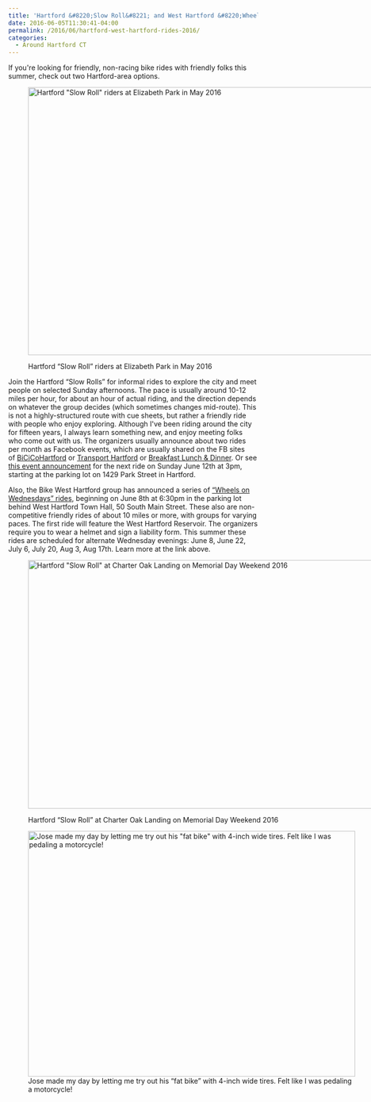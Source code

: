 ```yaml
---
title: 'Hartford &#8220;Slow Roll&#8221; and West Hartford &#8220;Wheels&#8221; Rides'
date: 2016-06-05T11:30:41-04:00
permalink: /2016/06/hartford-west-hartford-rides-2016/
categories:
  - Around Hartford CT
---
```

If you're looking for friendly, non-racing bike rides with friendly folks this summer, check out two Hartford-area options.<figure id="attachment_449" aria-describedby="caption-attachment-449" style="width: 960px" class="wp-caption aligncenter">

[<img class="size-full wp-image-449" src="http://jackbikes.org/wp-content/uploads/2016/06/2016-05-15-slow-roll-ElizabethPark.jpg" alt="Hartford &quot;Slow Roll&quot; riders at Elizabeth Park in May 2016" width="960" height="540" srcset="https://jackbikes.org/wp-content/uploads/2016/06/2016-05-15-slow-roll-ElizabethPark.jpg 960w, https://jackbikes.org/wp-content/uploads/2016/06/2016-05-15-slow-roll-ElizabethPark-300x169.jpg 300w, https://jackbikes.org/wp-content/uploads/2016/06/2016-05-15-slow-roll-ElizabethPark-768x432.jpg 768w" sizes="(max-width: 960px) 100vw, 960px" />](http://jackbikes.org/wp-content/uploads/2016/06/2016-05-15-slow-roll-ElizabethPark.jpg)<figcaption id="caption-attachment-449" class="wp-caption-text">Hartford &#8220;Slow Roll&#8221; riders at Elizabeth Park in May 2016</figcaption></figure>

Join the Hartford &#8220;Slow Rolls&#8221; for informal rides to explore the city and meet people on selected Sunday afternoons. The pace is usually around 10-12 miles per hour, for about an hour of actual riding, and the direction depends on whatever the group decides (which sometimes changes mid-route). This is not a highly-structured route with cue sheets, but rather a friendly ride with people who enjoy exploring. Although I've been riding around the city for fifteen years, I always learn something new, and enjoy meeting folks who come out with us. The organizers usually announce about two rides per month as Facebook events, which are usually shared on the FB sites of [BiCiCoHartford](https://www.facebook.com/BiCiCoHartford/) or [Transport Hartford](https://www.facebook.com/groups/491115301016844/) or [Breakfast Lunch & Dinner](https://www.facebook.com/breakfastxlunchxdinner/). Or see [this event announcement](https://www.facebook.com/events/1921841008042291) for the next ride on Sunday June 12th at 3pm, starting at the parking lot on 1429 Park Street in Hartford.

Also, the Bike West Hartford group has announced a series of [&#8220;Wheels on Wednesdays&#8221; rides](http://www.bikewesthartford.org/info), beginning on June 8th at 6:30pm in the parking lot behind West Hartford Town Hall, 50 South Main Street. These also are non-competitive friendly rides of about 10 miles or more, with groups for varying paces. The first ride will feature the West Hartford Reservoir. The organizers require you to wear a helmet and sign a liability form. This summer these rides are scheduled for alternate Wednesday evenings: June 8, June 22, July 6, July 20, Aug 3, Aug 17th. Learn more at the link above.<figure id="attachment_450" aria-describedby="caption-attachment-450" style="width: 904px" class="wp-caption aligncenter">

[<img class="size-full wp-image-450" src="http://jackbikes.org/wp-content/uploads/2016/06/2016-05-29-Slow-Roll-CharterOakLanding.jpg" alt="Hartford &quot;Slow Roll&quot; at Charter Oak Landing on Memorial Day Weekend 2016" width="904" height="501" srcset="https://jackbikes.org/wp-content/uploads/2016/06/2016-05-29-Slow-Roll-CharterOakLanding.jpg 904w, https://jackbikes.org/wp-content/uploads/2016/06/2016-05-29-Slow-Roll-CharterOakLanding-300x166.jpg 300w, https://jackbikes.org/wp-content/uploads/2016/06/2016-05-29-Slow-Roll-CharterOakLanding-768x426.jpg 768w" sizes="(max-width: 904px) 100vw, 904px" />](http://jackbikes.org/wp-content/uploads/2016/06/2016-05-29-Slow-Roll-CharterOakLanding.jpg)<figcaption id="caption-attachment-450" class="wp-caption-text">Hartford &#8220;Slow Roll&#8221; at Charter Oak Landing on Memorial Day Weekend 2016</figcaption></figure> <figure id="attachment_451" aria-describedby="caption-attachment-451" style="width: 660px" class="wp-caption aligncenter">[<img class="size-large wp-image-451" src="http://jackbikes.org/wp-content/uploads/2016/06/2016-05-29-Jose-Big-Bird2-1024x768.jpg" alt="Jose made my day by letting me try out his &quot;fat bike&quot; with 4-inch wide tires. Felt like I was pedaling a motorcycle!" width="660" height="495" srcset="https://jackbikes.org/wp-content/uploads/2016/06/2016-05-29-Jose-Big-Bird2-1024x768.jpg 1024w, https://jackbikes.org/wp-content/uploads/2016/06/2016-05-29-Jose-Big-Bird2-300x225.jpg 300w, https://jackbikes.org/wp-content/uploads/2016/06/2016-05-29-Jose-Big-Bird2-768x576.jpg 768w" sizes="(max-width: 660px) 100vw, 660px" />](http://jackbikes.org/wp-content/uploads/2016/06/2016-05-29-Jose-Big-Bird2.jpg)<figcaption id="caption-attachment-451" class="wp-caption-text">Jose made my day by letting me try out his &#8220;fat bike&#8221; with 4-inch wide tires. Felt like I was pedaling a motorcycle!</figcaption></figure>

&nbsp;

